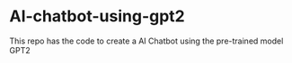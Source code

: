 # AI-chatbot-using-gpt2

This repo has the code to create a AI Chatbot using the pre-trained model GPT2
